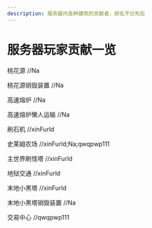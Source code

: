 ```yaml
---
description: 服务器内各种建筑的贡献者，排名不分先后
---
```


# 服务器玩家贡献一览

桃花源 //Na

桃花源销毁装置 //Na

高速熔炉 //Na

高速熔炉懒人运输 //Na

刷石机 //xinFurld

史莱姆农场 //xinFurld;Na;qwqpwp111

主世界刷怪塔 //xinFurld

地狱交通 //xinFurld

末地小黑塔 //xinFurld

末地小黑塔销毁装置 //Na

交易中心 //qwqpwp111
